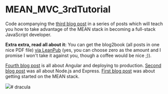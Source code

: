 MEAN_MVC_3rdTutorial
====================

Code acompanying the [third blog post](https://hackhands.com/mongodb-crud-mvc-way-with-passport-authentication/) in a series of posts which will teach you how to take advantage of the MEAN stack in becoming a full-stack JavaScript developer.

**Extra extra, read all about it:** You can get the blog2book (all posts in one nice PDF file) [via LeanPub](https://leanpub.com/meantodo) (yes, you can choose zero as the amount and I promise I won't take it against you, though a coffee would be nice ;)).

[Fourth blog post](https://hackhands.com/finishing-Angular-TODO-application-deploying-production/) is all about Angular and deploying to production.
[Second blog post](https://hackhands.com/delving-node-js-express-web-framework/) was all about Node.js and Express.
[First blog post](https://hackhands.com/how-to-get-started-on-the-mean-stack/) was about getting started on the MEAN stack. 

![](http://www.nikola-breznjak.com/blog/wp-content/uploads/2014/12/batman.jpg)# dracula
